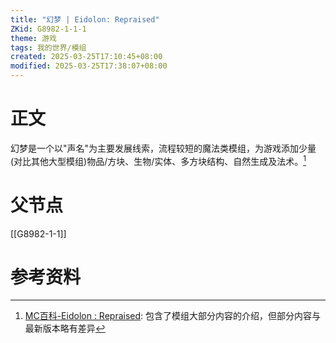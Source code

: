 ```yaml
---
title: "幻梦 | Eidolon: Repraised"
ZKid: G8982-1-1-1
theme: 游戏
tags: 我的世界/模组
created: 2025-03-25T17:10:45+08:00
modified: 2025-03-25T17:38:07+08:00
---
```

# 正文
幻梦是一个以"声名"为主要发展线索，流程较短的魔法类模组，为游戏添加少量(对比其他大型模组)物品/方块、生物/实体、多方块结构、自然生成及法术。[^1]

# 父节点
[[G8982-1-1]]

# 参考资料
[^1]: [MC百科-Eidolon : Repraised](https://www.mcmod.cn/class/15864.html): 包含了模组大部分内容的介绍，但部分内容与最新版本略有差异